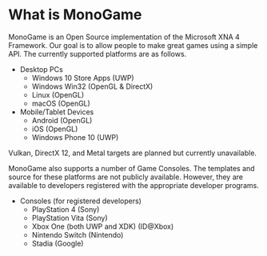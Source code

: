 # What is MonoGame

MonoGame is an Open Source implementation of the Microsoft XNA 4 Framework. Our goal is to allow people to make great games using a simple API.
The currently supported platforms are as follows.

* Desktop PCs
  * Windows 10 Store Apps (UWP)
  * Windows Win32 (OpenGL & DirectX)
  * Linux (OpenGL)
  * macOS (OpenGL)
* Mobile/Tablet Devices
  * Android (OpenGL)
  * iOS (OpenGL)
  * Windows Phone 10 (UWP)

Vulkan, DirectX 12, and Metal targets are planned but currently unavailable.

MonoGame also supports a number of Game Consoles. The templates and source for these platforms
are not publicly available. However, they are available to developers registered with the appropriate
developer programs.  

* Consoles (for registered developers)
  * PlayStation 4 (Sony)
  * PlayStation Vita (Sony)
  * Xbox One (both UWP and XDK) (ID@Xbox)
  * Nintendo Switch (Nintendo)
  * Stadia (Google)
